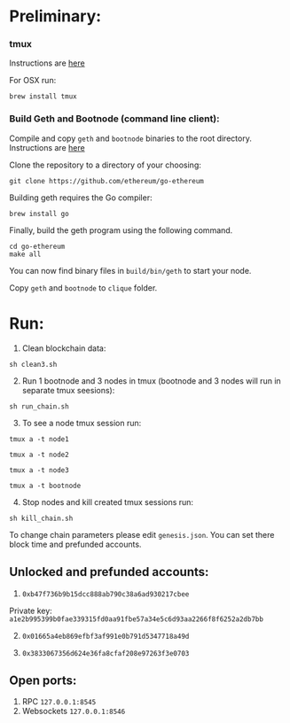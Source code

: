 # Preliminary:

### tmux

Instructions are [here](https://github.com/tmux/tmux)

For OSX run:

```
brew install tmux
```

### Build Geth and Bootnode (command line client):

Compile and copy `geth` and `bootnode` binaries to the root directory. Instructions are [here](https://github.com/ethereum/go-ethereum/wiki/Installation-Instructions-for-Mac)

Clone the repository to a directory of your choosing:

```
git clone https://github.com/ethereum/go-ethereum
```

Building geth requires the Go compiler:

```
brew install go
```

Finally, build the geth program using the following command.

```
cd go-ethereum
make all
```

You can now find binary files in `build/bin/geth` to start your node.

Copy `geth` and `bootnode` to `clique` folder.


# Run:
1. Clean blockchain data:

`sh clean3.sh`

2. Run 1 bootnode and 3 nodes in tmux (bootnode and 3 nodes will run in separate tmux seesions):

`sh run_chain.sh`

3. To see a node tmux session run:

`tmux a -t node1`

`tmux a -t node2`

`tmux a -t node3`

`tmux a -t bootnode`

4. Stop nodes and kill created tmux sessions run:

`sh kill_chain.sh`

To change chain parameters please edit `genesis.json`. You can set there block time and prefunded accounts. 

## Unlocked and prefunded accounts:

1. `0xb47f736b9b15dcc888ab790c38a6ad930217cbee`

Private key: 
`a1e2b995399b0fae339315fd0aa91fbe57a34e5c6d93aa2266f8f6252a2db7bb`


2. `0x01665a4eb869efbf3af991e0b791d5347718a49d`

3. `0x3833067356d624e36fa8cfaf208e97263f3e0703`

## Open ports:
1. RPC `127.0.0.1:8545`
2. Websockets `127.0.0.1:8546`
